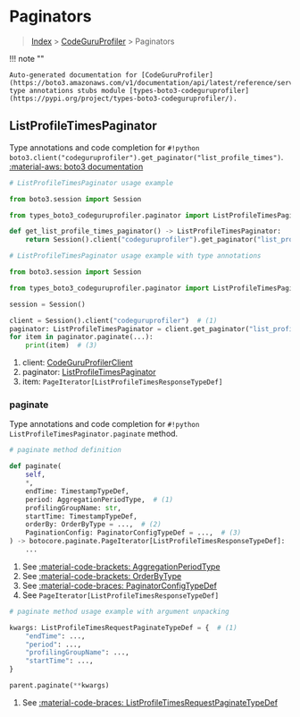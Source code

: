 # Paginators

> [Index](../README.md) > [CodeGuruProfiler](./README.md) > Paginators

!!! note ""

    Auto-generated documentation for [CodeGuruProfiler](https://boto3.amazonaws.com/v1/documentation/api/latest/reference/services/codeguruprofiler.html#codeguruprofiler)
    type annotations stubs module [types-boto3-codeguruprofiler](https://pypi.org/project/types-boto3-codeguruprofiler/).

## ListProfileTimesPaginator

Type annotations and code completion for `#!python boto3.client("codeguruprofiler").get_paginator("list_profile_times")`.
[:material-aws: boto3 documentation](https://boto3.amazonaws.com/v1/documentation/api/latest/reference/services/codeguruprofiler/paginator/ListProfileTimes.html#CodeGuruProfiler.Paginator.ListProfileTimes)

```python
# ListProfileTimesPaginator usage example

from boto3.session import Session

from types_boto3_codeguruprofiler.paginator import ListProfileTimesPaginator

def get_list_profile_times_paginator() -> ListProfileTimesPaginator:
    return Session().client("codeguruprofiler").get_paginator("list_profile_times")
```

```python
# ListProfileTimesPaginator usage example with type annotations

from boto3.session import Session

from types_boto3_codeguruprofiler.paginator import ListProfileTimesPaginator

session = Session()

client = Session().client("codeguruprofiler")  # (1)
paginator: ListProfileTimesPaginator = client.get_paginator("list_profile_times")  # (2)
for item in paginator.paginate(...):
    print(item)  # (3)
```

1. client: [CodeGuruProfilerClient](./client.md)
2. paginator: [ListProfileTimesPaginator](./paginators.md#listprofiletimespaginator)
3. item: `PageIterator[ListProfileTimesResponseTypeDef]`


### paginate

Type annotations and code completion for `#!python ListProfileTimesPaginator.paginate` method.

```python
# paginate method definition

def paginate(
    self,
    *,
    endTime: TimestampTypeDef,
    period: AggregationPeriodType,  # (1)
    profilingGroupName: str,
    startTime: TimestampTypeDef,
    orderBy: OrderByType = ...,  # (2)
    PaginationConfig: PaginatorConfigTypeDef = ...,  # (3)
) -> botocore.paginate.PageIterator[ListProfileTimesResponseTypeDef]:  # (4)
    ...
```

1. See [:material-code-brackets: AggregationPeriodType](./literals.md#aggregationperiodtype)
2. See [:material-code-brackets: OrderByType](./literals.md#orderbytype)
3. See [:material-code-braces: PaginatorConfigTypeDef](./type_defs.md#paginatorconfigtypedef)
4. See `PageIterator[ListProfileTimesResponseTypeDef]`


```python
# paginate method usage example with argument unpacking

kwargs: ListProfileTimesRequestPaginateTypeDef = {  # (1)
    "endTime": ...,
    "period": ...,
    "profilingGroupName": ...,
    "startTime": ...,
}

parent.paginate(**kwargs)
```

1. See [:material-code-braces: ListProfileTimesRequestPaginateTypeDef](./type_defs.md#listprofiletimesrequestpaginatetypedef)

